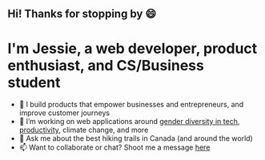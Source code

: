 ## Hi! Thanks for stopping by 😄
# I'm Jessie, a web developer, product enthusiast, and CS/Business student

- 🚀 I build products that empower businesses and entrepreneurs, and improve customer journeys
- 🌱 I’m working on web applications around [gender diversity in tech](https://github.com/jessie-wu22/shehacks5.ca), [productivity](https://github.com/jessie-wu22/Align-Web-App-StarterHacks), climate change, and more
- 💬 Ask me about the best hiking trails in Canada (and around the world)
- 📫 Want to collaborate or chat? Shoot me a message [here](https://www.linkedin.com/in/jessie-wu-612ba5169/)

